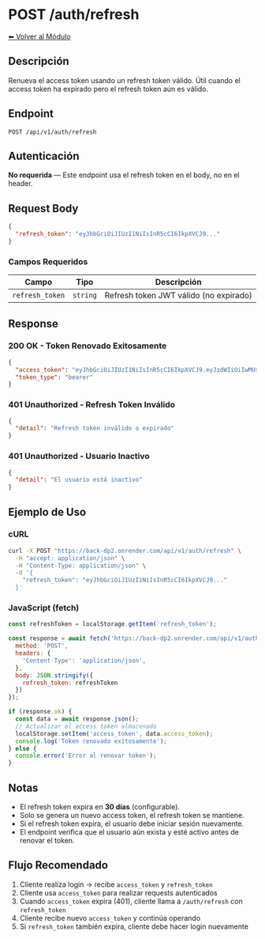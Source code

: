 # POST /auth/refresh

[⬅ Volver al Módulo](../README.md)

## Descripción

Renueva el access token usando un refresh token válido. Útil cuando el access token ha expirado pero el refresh token aún es válido.

## Endpoint

```
POST /api/v1/auth/refresh
```

## Autenticación

**No requerida** — Este endpoint usa el refresh token en el body, no en el header.

## Request Body

```json
{
  "refresh_token": "eyJhbGciOiJIUzI1NiIsInR5cCI6IkpXVCJ9..."
}
```

### Campos Requeridos

| Campo | Tipo | Descripción |
|-------|------|-------------|
| `refresh_token` | `string` | Refresh token JWT válido (no expirado) |

## Response

### 200 OK - Token Renovado Exitosamente

```json
{
  "access_token": "eyJhbGciOiJIUzI1NiIsInR5cCI6IkpXVCJ9.eyJzdWIiOiIwMUs3WkNUMFBOSkEySjhFQjgzTkhBMU1LNCIsImVtYWlsIjoidXN1YXJpb0BleGFtcGxlLmNvbSIsInJvbF9pZCI6IjAxSzdaQ1Q4UE5KQTJKOEVCODNOSEExTUs1IiwiZXhwIjoxNzI5NjYwOTkwLCJ0eXBlIjoiYWNjZXNzIn0...",
  "token_type": "bearer"
}
```

### 401 Unauthorized - Refresh Token Inválido

```json
{
  "detail": "Refresh token inválido o expirado"
}
```

### 401 Unauthorized - Usuario Inactivo

```json
{
  "detail": "El usuario está inactivo"
}
```

## Ejemplo de Uso

### cURL

```bash
curl -X POST "https://back-dp2.onrender.com/api/v1/auth/refresh" \
  -H "accept: application/json" \
  -H "Content-Type: application/json" \
  -d '{
    "refresh_token": "eyJhbGciOiJIUzI1NiIsInR5cCI6IkpXVCJ9..."
  }'
```

### JavaScript (fetch)

```javascript
const refreshToken = localStorage.getItem('refresh_token');

const response = await fetch('https://back-dp2.onrender.com/api/v1/auth/refresh', {
  method: 'POST',
  headers: {
    'Content-Type': 'application/json',
  },
  body: JSON.stringify({
    refresh_token: refreshToken
  })
});

if (response.ok) {
  const data = await response.json();
  // Actualizar el access token almacenado
  localStorage.setItem('access_token', data.access_token);
  console.log('Token renovado exitosamente');
} else {
  console.error('Error al renovar token');
}
```

## Notas

- El refresh token expira en **30 días** (configurable).
- Solo se genera un nuevo access token, el refresh token se mantiene.
- Si el refresh token expira, el usuario debe iniciar sesión nuevamente.
- El endpoint verifica que el usuario aún exista y esté activo antes de renovar el token.

## Flujo Recomendado

1. Cliente realiza login → recibe `access_token` y `refresh_token`
2. Cliente usa `access_token` para realizar requests autenticados
3. Cuando `access_token` expira (401), cliente llama a `/auth/refresh` con `refresh_token`
4. Cliente recibe nuevo `access_token` y continúa operando
5. Si `refresh_token` también expira, cliente debe hacer login nuevamente

